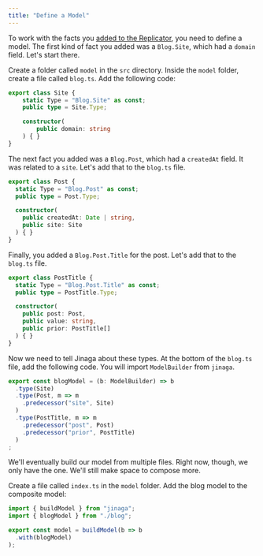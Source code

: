 ```yaml
---
title: "Define a Model"
---
```


To work with the facts you [added to the Replicator](../../replicator/write/), you need to define a model.
The first kind of fact you added was a `Blog.Site`, which had a `domain` field.
Let's start there.

Create a folder called `model` in the `src` directory.
Inside the `model` folder, create a file called `blog.ts`.
Add the following code:

```typescript
export class Site {
    static Type = "Blog.Site" as const;
    public type = Site.Type;

    constructor(
        public domain: string
    ) { }
}
```

The next fact you added was a `Blog.Post`, which had a `createdAt` field.
It was related to a `site`.
Let's add that to the `blog.ts` file.

```typescript
export class Post {
  static Type = "Blog.Post" as const;
  public type = Post.Type;

  constructor(
    public createdAt: Date | string,
    public site: Site
  ) { }
}
```

Finally, you added a `Blog.Post.Title` for the post.
Let's add that to the `blog.ts` file.

```typescript
export class PostTitle {
  static Type = "Blog.Post.Title" as const;
  public type = PostTitle.Type;

  constructor(
    public post: Post,
    public value: string,
    public prior: PostTitle[]
  ) { }
}
```

Now we need to tell Jinaga about these types.
At the bottom of the `blog.ts` file, add the following code.
You will import `ModelBuilder` from `jinaga`.

```typescript
export const blogModel = (b: ModelBuilder) => b
  .type(Site)
  .type(Post, m => m
    .predecessor("site", Site)
  )
  .type(PostTitle, m => m
    .predecessor("post", Post)
    .predecessor("prior", PostTitle)
  )
;
```

We'll eventually build our model from multiple files.
Right now, though, we only have the one.
We'll still make space to compose more.

Create a file called `index.ts` in the `model` folder.
Add the blog model to the composite model:

```typescript
import { buildModel } from "jinaga";
import { blogModel } from "./blog";

export const model = buildModel(b => b
  .with(blogModel)
);
```